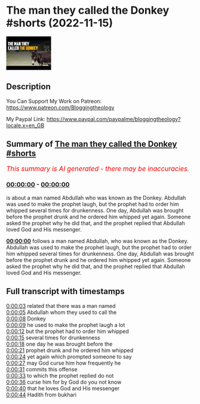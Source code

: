# The man they called the Donkey #shorts (2022-11-15)

![alt The man they called the Donkey #shorts](I_o2SAGnlOs.jpg "The man they called the Donkey #shorts")

## Description

You Can Support My Work on Patreon:
https://www.patreon.com/Bloggingtheology

My Paypal Link: 
https://www.paypal.com/paypalme/bloggingtheology?locale.x=en_GB

## Summary of [The man they called the Donkey #shorts](https://www.youtube.com/watch?v=I_o2SAGnlOs)


*<span style="color:red; font-size:125%">This summary is AI generated - there may be inaccuracies</span>. [](/)*

### [00:00:00](https://www.youtube.com/watch?v=I_o2SAGnlOs&t=0) - [00:00:00](https://www.youtube.com/watch?v=I_o2SAGnlOs&t=0)

 is about a man named Abdullah who was known as the Donkey. Abdullah was used to make the prophet laugh, but the prophet had to order him whipped several times for drunkenness. One day, Abdullah was brought before the prophet drunk and he ordered him whipped yet again. Someone asked the prophet why he did that, and the prophet replied that Abdullah loved God and His messenger.

**[00:00:00](https://www.youtube.com/watch?v=I_o2SAGnlOs&t=0)**  follows a man named Abdullah, who was known as the Donkey. Abdullah was used to make the prophet laugh, but the prophet had to order him whipped several times for drunkenness. One day, Abdullah was brought before the prophet drunk and he ordered him whipped yet again. Someone asked the prophet why he did that, and the prophet replied that Abdullah loved God and His messenger.

## Full transcript with timestamps

[0:00:03](https://youtu.be/I_o2SAGnlOs?t=3) related that there was a man named  
[0:00:05](https://youtu.be/I_o2SAGnlOs?t=5) Abdullah whom they used to call the  
[0:00:08](https://youtu.be/I_o2SAGnlOs?t=8) Donkey  
[0:00:09](https://youtu.be/I_o2SAGnlOs?t=9) he used to make the prophet laugh a lot  
[0:00:12](https://youtu.be/I_o2SAGnlOs?t=12) but the prophet had to order him whipped  
[0:00:15](https://youtu.be/I_o2SAGnlOs?t=15) several times for drunkenness  
[0:00:18](https://youtu.be/I_o2SAGnlOs?t=18) one day he was brought before the  
[0:00:21](https://youtu.be/I_o2SAGnlOs?t=21) prophet drunk and he ordered him whipped  
[0:00:24](https://youtu.be/I_o2SAGnlOs?t=24) yet again which prompted someone to say  
[0:00:27](https://youtu.be/I_o2SAGnlOs?t=27) may God curse him how frequently he  
[0:00:31](https://youtu.be/I_o2SAGnlOs?t=31) commits this offense  
[0:00:33](https://youtu.be/I_o2SAGnlOs?t=33) to which the prophet replied do not  
[0:00:36](https://youtu.be/I_o2SAGnlOs?t=36) curse him for by God do you not know  
[0:00:40](https://youtu.be/I_o2SAGnlOs?t=40) that he loves God and His messenger  
[0:00:44](https://youtu.be/I_o2SAGnlOs?t=44) Hadith from bukhari  
